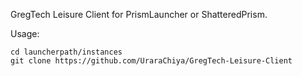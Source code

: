 GregTech Leisure Client for PrismLauncher or ShatteredPrism.

Usage:
```
cd launcherpath/instances
git clone https://github.com/UraraChiya/GregTech-Leisure-Client
```